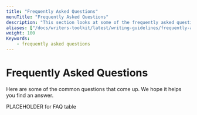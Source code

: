 ```yaml
---
title: "Frequently Asked Questions"
menuTitle: "Frequently Asked Questions"
description: "This section looks at some of the frequently asked questions about writing documentation."
aliases: ["/docs/writers-toolkit/latest/writing-guidelines/frequently-asked-questions/"]
weight: 100
Keywords:
    - frequently asked questions
---
```


# Frequently Asked Questions
Here are some of the common questions that come up. We hope it helps you find an answer.


PLACEHOLDER for FAQ table
